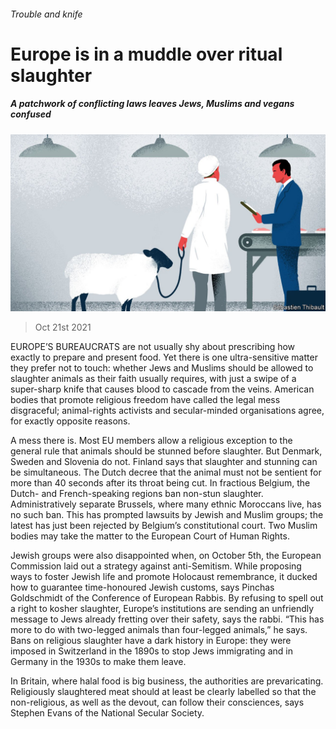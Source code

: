 ###### Trouble and knife

# Europe is in a muddle over ritual slaughter 

##### A patchwork of conflicting laws leaves Jews, Muslims and vegans confused 

![image](images/20211023_EUD001_0.jpg) 

> Oct 21st 2021 

EUROPE’S BUREAUCRATS are not usually shy about prescribing how exactly to prepare and present food. Yet there is one ultra-sensitive matter they prefer not to touch: whether Jews and Muslims should be allowed to slaughter animals as their faith usually requires, with just a swipe of a super-sharp knife that causes blood to cascade from the veins. American bodies that promote religious freedom have called the legal mess disgraceful; animal-rights activists and secular-minded organisations agree, for exactly opposite reasons.

A mess there is. Most EU members allow a religious exception to the general rule that animals should be stunned before slaughter. But Denmark, Sweden and Slovenia do not. Finland says that slaughter and stunning can be simultaneous. The Dutch decree that the animal must not be sentient for more than 40 seconds after its throat being cut. In fractious Belgium, the Dutch- and French-speaking regions ban non-stun slaughter. Administratively separate Brussels, where many ethnic Moroccans live, has no such ban. This has prompted lawsuits by Jewish and Muslim groups; the latest has just been rejected by Belgium’s constitutional court. Two Muslim bodies may take the matter to the European Court of Human Rights.


Jewish groups were also disappointed when, on October 5th, the European Commission laid out a strategy against anti-Semitism. While proposing ways to foster Jewish life and promote Holocaust remembrance, it ducked how to guarantee time-honoured Jewish customs, says Pinchas Goldschmidt of the Conference of European Rabbis. By refusing to spell out a right to kosher slaughter, Europe’s institutions are sending an unfriendly message to Jews already fretting over their safety, says the rabbi. “This has more to do with two-legged animals than four-legged animals,” he says. Bans on religious slaughter have a dark history in Europe: they were imposed in Switzerland in the 1890s to stop Jews immigrating and in Germany in the 1930s to make them leave.

In Britain, where halal food is big business, the authorities are prevaricating. Religiously slaughtered meat should at least be clearly labelled so that the non-religious, as well as the devout, can follow their consciences, says Stephen Evans of the National Secular Society.

